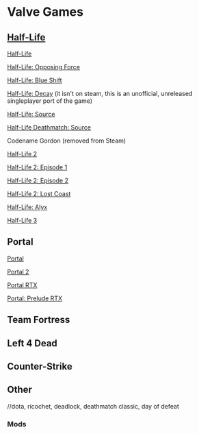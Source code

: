 # Valve Games

## [Half-Life](https://store.steampowered.com/franchise/Half-Life)

[Half-Life](https://store.steampowered.com/app/70/HalfLife/)

[Half-Life: Opposing Force](https://store.steampowered.com/app/50/HalfLife_Opposing_Force/)

[Half-Life: Blue Shift](https://store.steampowered.com/app/130/HalfLife_Blue_Shift/)

[Half-Life: Decay](https://store.steampowered.com/app/1874090/HalfLife_Decay_Solo_Mission/) (it isn't on steam, this is an unofficial, unreleased singleplayer port of the game)

[Half-Life: Source](https://store.steampowered.com/app/280/HalfLife_Source/)

[Half-Life Deathmatch: Source](https://store.steampowered.com/app/360/HalfLife_Deathmatch_Source/)

Codename Gordon (removed from Steam)

[Half-Life 2](https://store.steampowered.com/app/220/HalfLife_2/)

[Half-Life 2: Episode 1](https://store.steampowered.com/app/380/HalfLife_2_Episode_One/)

[Half-Life 2: Episode 2](https://store.steampowered.com/app/420/HalfLife_2_Episode_Two/)

[Half-Life 2: Lost Coast](https://store.steampowered.com/app/340/HalfLife_2_Lost_Coast/)

[Half-Life: Alyx](https://store.steampowered.com/app/546560/HalfLife_Alyx/)

[Half-Life 3](https://www.youtube.com/watch?v=dQw4w9WgXcQ)

## Portal

[Portal](https://store.steampowered.com/app/400/Portal/)

[Portal 2](https://store.steampowered.com/app/620/Portal_2/)

[Portal RTX]()

[Portal: Prelude RTX]()

## Team Fortress

## Left 4 Dead

## Counter-Strike

## Other
//dota, ricochet, deadlock, deathmatch classic, day of defeat

### Mods
